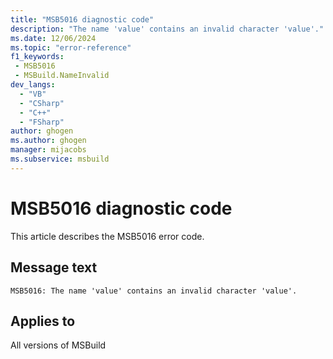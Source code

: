 ```yaml
---
title: "MSB5016 diagnostic code"
description: "The name 'value' contains an invalid character 'value'."
ms.date: 12/06/2024
ms.topic: "error-reference"
f1_keywords:
 - MSB5016
 - MSBuild.NameInvalid
dev_langs:
  - "VB"
  - "CSharp"
  - "C++"
  - "FSharp"
author: ghogen
ms.author: ghogen
manager: mijacobs
ms.subservice: msbuild
---
```


# MSB5016 diagnostic code

<!-- :::ErrorDefinitionDescription::: -->
<!-- :::editable-content name="introDescription"::: -->
This article describes the MSB5016 error code.
<!-- :::editable-content-end::: -->

## Message text

```output
MSB5016: The name 'value' contains an invalid character 'value'.
```

<!-- :::editable-content name="postOutputDescription"::: -->
<!--
{StrBegin="MSB5016: "}
-->
<!-- :::editable-content-end::: -->
<!-- :::ErrorDefinitionDescription-end::: -->

## Applies to

All versions of MSBuild
